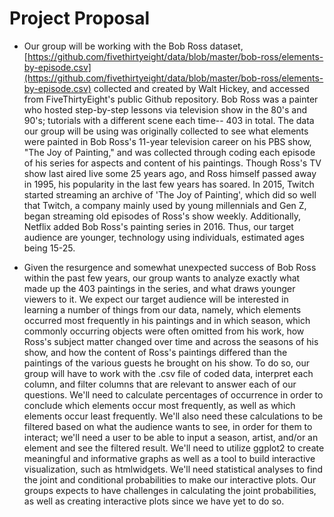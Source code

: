 # Project Proposal

- Our group will be working with the Bob Ross dataset,
  [https://github.com/fivethirtyeight/data/blob/master/bob-ross/elements-by-episode.csv](https://github.com/fivethirtyeight/data/blob/master/bob-ross/elements-by-episode.csv)
  collected and created by Walt Hickey, and accessed from
  FiveThirtyEight's public Github repository. Bob Ross was a painter who
  hosted step-by-step lessons via television show in the 80's and 90's;
  tutorials with a different scene each time\-- 403 in total. The data our
  group will be using was originally collected to see what elements were
  painted in Bob Ross's 11-year television career on his PBS show, "The
  Joy of Painting," and was collected through coding each episode of his
  series for aspects and content of his paintings. Though Ross's TV show
  last aired live some 25 years ago, and Ross himself passed away in 1995,
  his popularity in the last few years has soared. In 2015, Twitch started
  streaming an archive of 'The Joy of Painting', which did so well that
  Twitch, a company mainly used by young millennials and Gen Z, began
  streaming old episodes of Ross's show weekly. Additionally, Netflix
  added Bob Ross's painting series in 2016. Thus, our target audience are
  younger, technology using individuals, estimated ages being 15-25.

- Given the resurgence and somewhat unexpected success of Bob Ross within
  the past few years, our group wants to analyze exactly what made up the
  403 paintings in the series, and what draws younger viewers to it. We
  expect our target audience will be interested in learning a number of
  things from our data, namely, which elements occurred most frequently in
  his paintings and in which season, which commonly occurring objects were
  often omitted from his work, how Ross's subject matter changed over time
  and across the seasons of his show, and how the content of Ross's
  paintings differed than the paintings of the various guests he brought
  on his show. To do so, our group will have to work with the .csv file of
  coded data, interpret each column, and filter columns that are relevant
  to answer each of our questions. We'll need to calculate percentages of
  occurrence in order to conclude which elements occur most frequently, as
  well as which elements occur least frequently. We'll also need these
  calculations to be filtered based on what the audience wants to see, in
  order for them to interact; we'll need a user to be able to input a
  season, artist, and/or an element and see the filtered result. We'll
  need to utilize ggplot2 to create meaningful and informative graphs as
  well as a tool to build interactive visualization, such as htmlwidgets.
  We'll need statistical analyses to find the joint and conditional
  probabilities to make our interactive plots. Our groups expects to have
  challenges in calculating the joint probabilities, as well as creating
  interactive plots since we have yet to do so.